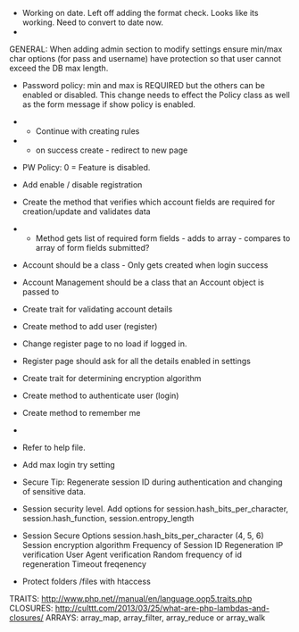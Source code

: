 - Working on date. Left off adding the format check. Looks like its working. Need to convert to date now.
- 
GENERAL: When adding admin section to modify settings ensure min/max char options (for pass and username) have protection so that user cannot exceed the DB max length.
- Password policy: min and max is REQUIRED but the others can be enabled or disabled. This change needs to effect the Policy class as well as the form message if show policy is enabled.
- - Continue with creating rules
- - on success create - redirect to new page
- PW Policy: 0 = Feature is disabled.
- Add enable / disable registration
- Create the method that verifies which account fields are required for creation/update and validates data
-   - Method gets list of required form fields - adds to array - compares to array of form fields submitted?

- Account should be a class - Only gets created when login success
- Account Management should be a class that an Account object is passed to
- Create trait for validating account details
- Create method to add user (register)
-   Change register page to no load if logged in.
-   Register page should ask for all the details enabled in settings
- Create trait for determining encryption algorithm
- Create method to authenticate user (login)
- Create method to remember me
- 
- Refer to help file.
- Add max login try setting
- Secure Tip: Regenerate session ID during authentication and changing of sensitive data.
- Session security level. Add options for session.hash_bits_per_character, session.hash_function, session.entropy_length

- Session Secure Options
session.hash_bits_per_character (4, 5, 6)
Session encryption algorithm
Frequency of Session ID Regeneration
IP verification
User Agent verification
Random frequency of id regeneration
Timeout freqenency

- Protect folders /files with htaccess

TRAITS: http://www.php.net//manual/en/language.oop5.traits.php
CLOSURES: http://culttt.com/2013/03/25/what-are-php-lambdas-and-closures/
ARRAYS: array_map, array_filter, array_reduce or array_walk